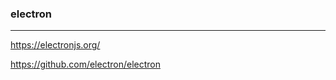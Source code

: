 ### electron
---
https://electronjs.org/

https://github.com/electron/electron

```
```

```
```

```
```
